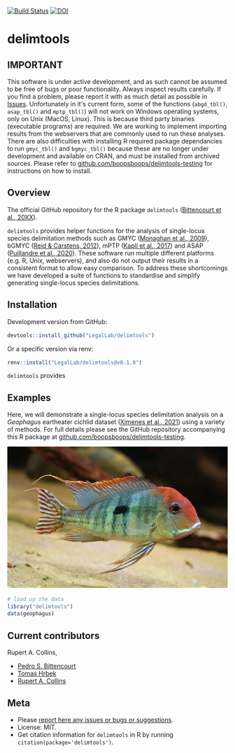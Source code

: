 [![Build Status](https://travis-ci.org/LegalLab/delimtools.svg?branch=master)](https://travis-ci.org/LegalLab/delimtools)
[![DOI](https://zenodo.org/badge/xxx.svg)](https://zenodo.org/badge/latestdoi/xxx)

# delimtools

## IMPORTANT

This software is under active development, and as such cannot be assumed to be free of bugs or poor functionality. Always inspect results carefully. If you find a problem, please report it with as much detail as possible in [Issues](https://github.com/LegaLab/delimtools/issues). Unfortunately in it's current form, some of the functions (`abgd_tbl()`, `asap_tbl()` and `mptp_tbl()`)  will not work on Windows operating systems, only on Unix (MacOS, Linux). This is because third party binaries (executable programs) are required. We are working to implement importing results from the webservers that are commonly used to run these analyses. There are also difficulties with installing R required package dependancies to run `gmyc_tbl()` and `bgmyc_tbl()` because these are no longer under development and available on CRAN, and must be installed from archived sources. Please refer to [github.com/boopsboops/delimtools-testing](https://github.com/boopsboops/delimtools-testing/blob/main/scripts/install.md) for instructions on how to install.

## Overview

The official GitHub repository for the R package `delimtools` ([Bittencourt et al., 20XX](https://doi.org/10.xxx)).

`delimtools` provides helper functions for the analysis of single-locus species delimitation methods such as GMYC ([Monaghan et al., 2009](https://doi.org/10.1093/sysbio/syp027)), bGMYC ([Reid & Carstens, 2012](https://doi.org/10.1186/1471-2148-12-196)), mPTP ([Kapli et al., 2017](https://doi.org/10.1093/bioinformatics/btx025)) and ASAP ([Puillandre et al., 2020](https://doi.org/10.1111/1755-0998.13281)). These software run multiple different platforms (e.g. R, Unix, webservers), and also do not output their results in a consistent format to allow easy comparison. To address these shortcomings we have developed a suite of functions to standardise and simplify generating single-locus species delimitations.


## Installation

Development version from GitHub:

```r
devtools::install_github("LegalLab/delimtools")
```

Or a specific version via renv:

```r
renv::install("LegalLab/delimtools@v0.1.0")
```

`delimtools` provides 


## Examples

Here, we will demonstrate a single-locus species delimitation analysis on a _Geophagus_ eartheater cichlid dataset ([Ximenes et al., 2021](https://doi.org/10.7717/peerj.12443)) using a variety of methods. For full details please see the GitHub repository accompanying this R package at [github.com/boopsboops/delimtools-testing](https://github.com/boopsboops/delimtools-testing).

![_Geophagus_ sp. "red head Tapajós"](https://github.com/boopsboops/delimtools-testing/blob/79d6257c9ae4b7da1047e5ffa9ef1a04b4139dae/assets/geophagus_redhead_tapajos.jpg)


```r
# load up the data
library("delimtools")
data(geophagus)
```


## Current contributors

Rupert A. Collins, 

* [Pedro S. Bittencourt](https://github.com/pedrosenna)
* [Tomas Hrbek](https://github.com/killidude)
* [Rupert A. Collins](https://github.com/boopsboops)


## Meta

* Please [report here any issues or bugs or suggestions](https://github.com/LegaLab/delimtools/issues).
* License: MIT.
* Get citation information for `delimtools` in R by running `citation(package='delimtools')`.
